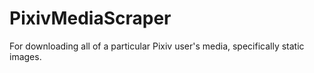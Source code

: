 # PixivMediaScraper
For downloading all of a particular Pixiv user's media, specifically static images.
